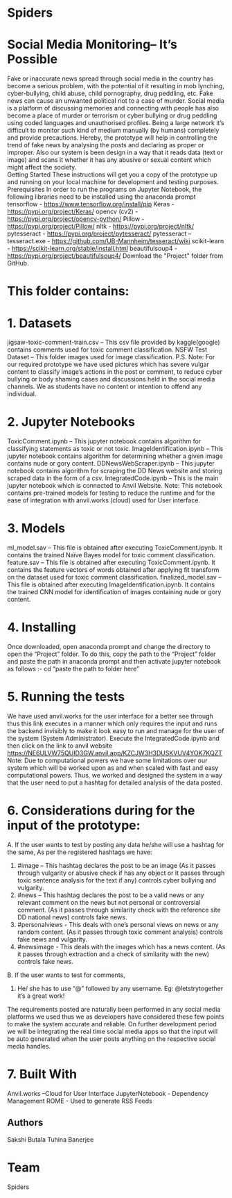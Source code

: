 # Spiders
# Social Media Monitoring– It’s Possible 
  
Fake or inaccurate news spread through social media in the country has become a serious problem, with the potential of it resulting in mob lynching, cyber-bullying, child abuse, child pornography, drug peddling, etc. Fake news can cause an unwanted political riot to a case of murder.
Social media is a platform of discussing memories and connecting with people has also become a place of murder or terrorism or cyber bullying or drug peddling using coded languages and unauthorised profiles. 
Being a large network it’s difficult to monitor such kind of medium manually (by humans) completely and provide precautions. 
Hereby, the prototype will help in controlling the trend of fake news by analysing the posts and declaring as proper or improper. Also our system is been design in a way that it reads data (text or image) and scans it whether it has any abusive or sexual content which might affect the society.   
Getting Started
These instructions will get you a copy of the prototype up and running on your local machine for development and testing purposes. 
Prerequisites
In order to run the programs on Jupyter Notebook, the following libraries need to be installed using the anaconda prompt
	tensorflow - https://www.tensorflow.org/install/pip
	Keras - https://pypi.org/project/Keras/
	opencv (cv2) - https://pypi.org/project/opencv-python/
	Pillow - https://pypi.org/project/Pillow/
	nltk - https://pypi.org/project/nltk/
	pytesseract - https://pypi.org/project/pytesseract/
	pytesseract – tesseract.exe - https://github.com/UB-Mannheim/tesseract/wiki
	scikit-learn - https://scikit-learn.org/stable/install.html
	beautifulsoup4 - https://pypi.org/project/beautifulsoup4/
Download the "Project" folder from GitHub. 

# This folder contains:

# 1. Datasets
jigsaw-toxic-comment-train.csv – This csv file provided by kaggle(google) contains comments used for toxic comment classification. 
NSFW Test Dataset – This folder images used for image classification. 
P.S. Note: For our required prototype we have used pictures which has severe vulgar content to classify image’s actions in the post or comment, to reduce cyber bullying or body shaming cases and discussions held in the social media channels.
We as students have no content or intention to offend any individual. 

# 2. Jupyter Notebooks
ToxicComment.ipynb – This jupyter notebook contains algorithm for classifying statements as toxic or not toxic. 
ImageIdentification.ipynb – This jupyter notebook contains algorithm for determining whether a given image contains nude or gory content.
DDNewsWebScraper.ipynb – This jupyter notebook contains algorithm for scraping the DD News website and storing scraped data in the form of a csv. 
IntegratedCode.ipynb – This is the main jupyter notebook which is connected to Anvil Website.
Note: This notebook contains pre-trained models for testing to reduce the runtime and for the ease of integration with anvil.works (cloud) used for User interface.

# 3. Models
ml_model.sav – This file is obtained after executing ToxicComment.ipynb. It contains the trained Naïve Bayes model for toxic comment classification.
feature.sav – This file is obtained after executing ToxicComment.ipynb. It contains the feature vectors of words obtained after applying fit transform on the dataset used for toxic comment classification. 
finalized_model.sav – This file is obtained after executing ImageIdentification.ipynb. It contains the trained CNN model for identification of images containing nude or gory content.

# 4. Installing
Once downloaded, open anaconda prompt and change the directory to open the “Project” folder. To do this, copy the path to the “Project” folder and paste the path in anaconda prompt and then activate jupyter notebook as follows :-
	cd “paste the path to folder here”
 

# 5. Running the tests
We have used anvil.works for the user interface for a better see through thus this link executes in a manner which only requires the input and runs the backend invisibly to make it look easy to run and manage for the user of the system (System Administrator).
Execute the IntegratedCode.ipynb and then click on the link to anvil website
https://NE6ULVW75QUID3GW.anvil.app/KZCJW3H3DUSKVUV4YOK7KQZT
Note: Due to computational powers we have some limitations over our system which will be worked upon as and when scaled with fast and easy computational powers.
Thus, we worked and designed the system in a way that the user need to put a hashtag for detailed analysis of the data posted.

# 6. Considerations during for the input of the prototype:

A.	If the user wants to test by posting any data he/she will use a hashtag for the same,
As per the registered hashtags we have:
1.	#image – This hashtag declares the post to be an image (As it passes through vulgarity or abusive check if has any object or it passes through toxic      sentence analysis for the text if any) controls cyber bullying and vulgarity.
2.	#news – This hashtag declares the post to be a valid news or any relevant comment on the news but not personal or controversial comment. (As it passes    through similarity check with the reference site DD national news) controls fake news.
3.	#personalviews - This deals with one’s personal views on news or any random content. (As it passes through toxic comment analysis) controls fake news      and vulgarity.
4.	#newsimage - This deals with the images which has a news content. (As it passes through extraction and a check of similarity with the new) controls        fake news. 

B.	If the user wants to test for comments,  

1.	He/ she has to use “@” followed by any username.
      Eg: @letstrytogether it’s a great work!

The requirements posted are naturally been performed in any social media platforms we used thus we as developers have considered these few points to make the system accurate and reliable.
On further development period we will be integrating the real time social media apps so that the input will be auto generated when the user posts anything on the respective social media handles.

# 7. Built With
Anvil.works –Cloud for User Interface 
JupyterNotebook - Dependency Management
ROME - Used to generate RSS Feeds

## Authors
Sakshi Butala
Tuhina Banerjee

# Team
Spiders
